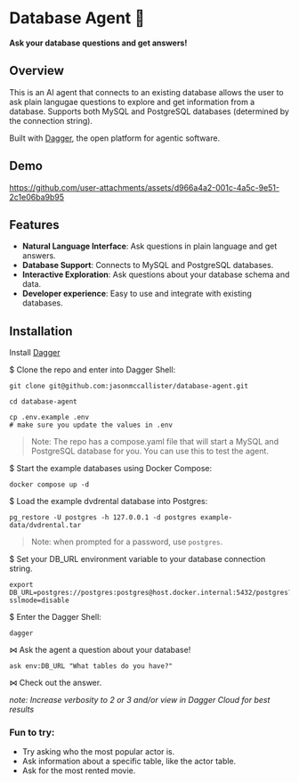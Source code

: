 # Database Agent 🤖

**Ask your database questions and get answers!**

## Overview

This is an AI agent that connects to an existing database allows the user to ask plain langugae questions to explore and get information from a database. Supports both MySQL and PostgreSQL databases (determined by the connection string).

Built with [Dagger](https://dagger.io), the open platform for agentic software.

## Demo

https://github.com/user-attachments/assets/d966a4a2-001c-4a5c-9e51-2c1e06ba9b95

## Features

- **Natural Language Interface**: Ask questions in plain language and get answers.
- **Database Support**: Connects to MySQL and PostgreSQL databases.
- **Interactive Exploration**: Ask questions about your database schema and data.
- **Developer experience**: Easy to use and integrate with existing databases.

## Installation

Install [Dagger](https://docs.dagger.io/install)

$ Clone the repo and enter into Dagger Shell:
```shell
git clone git@github.com:jasonmccallister/database-agent.git
```
```shell
cd database-agent
```
```shell
cp .env.example .env
# make sure you update the values in .env
```

> Note: The repo has a compose.yaml file that will start a MySQL and PostgreSQL database for you. You can use this to test the agent.

$ Start the example databases using Docker Compose:
```shell
docker compose up -d
```

$ Load the example dvdrental database into Postgres:
```shell
pg_restore -U postgres -h 127.0.0.1 -d postgres example-data/dvdrental.tar
```

> Note: when prompted for a password, use `postgres`.

$ Set your DB_URL environment variable to your database connection string.

```shell
export DB_URL=postgres://postgres:postgres@host.docker.internal:5432/postgres?sslmode=disable
```

$ Enter the Dagger Shell:
```shell
dagger
```

⋈ Ask the agent a question about your database!
```shell
ask env:DB_URL "What tables do you have?"
```

⋈ Check out the answer.

*note: Increase verbosity to 2 or 3 and/or view in Dagger Cloud for best results*

### Fun to try:
- Try asking who the most popular actor is.
- Ask information about a specific table, like the actor table.
- Ask for the most rented movie.
